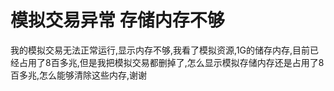 # 模拟交易异常  存储内存不够

我的模拟交易无法正常运行,显示内存不够,我看了模拟资源,1G的储存内存,目前已经占用了8百多兆,但是我把模拟交易都删掉了,怎么显示模拟存储内存还是占用了8百多兆,怎么能够清除这些内存,谢谢